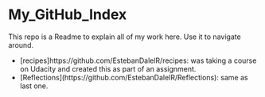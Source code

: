 # My_GitHub_Index
This repo is a Readme to explain all of my work here. Use it to navigate around.

<ul>
  <li>[recipes]https://github.com/EstebanDalelR/recipes: was taking a course on Udacity and created this as part of an assignment. </li>
  <li>[Reflections](https://github.com/EstebanDalelR/Reflections): same as last one. </li>

